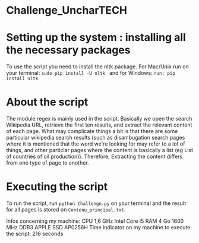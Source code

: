 # Challenge_UncharTECH
# Setting up the system : installing all the necessary packages
To use the script you need to install the nltk package. 
For Mac/Unix run on your terminal: 
```sudo pip install -U nltk ```
and for Windows: ``` run: pip install nltk ```

# About the script

The module regex is mainly used in the script. Basically we open the search Wikipedia URL, retrieve the first ten results, and extract the relevant content of each page. What may complicate things a bit is that there are some particular wikipedia search results (such as disambugation search pages where it is mentioned that the word we're looking for may refer to a lot of things, and other particlar pages where the content is basically a list (eg List of countries of oil production)). Therefore, Extracting the content differs from one type of page to another.

# Executing the script

To run the script, run ``` python Challenge.py ``` on your terminal and the result for all pages is stored on ```Contenu_principal.txt```. 

Infos concerning my machine: 
CPU 1,6 GHz Intel Core i5
RAM 4 Go 1600 MHz DDR3
APPLE SSD AP0256H
Time indicator on my machine to execute the script: 216 seconds
